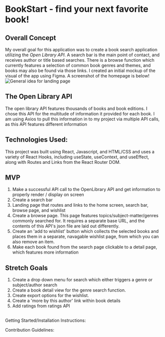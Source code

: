 # BookStart - find your next favorite book!
## Overall Concept
My overall goal for this application was to create a book search application utilizing the *Open Library API*. A search bar is the main point of contact, and receives author or title based searches. There is a browse function which currently features a selection of common book genres and themes, and books may also be found via those links. 
I created an initial mockup of the visual of the app using Figma. 
A screenshot of the homepage is below!
![General idea for landing page](https://file%2B.vscode-resource.vscode-cdn.net/Users/yaelkaufman/Downloads/IMG_5BFA53FCDC1F-1.jpeg?version%3D1677507243082)

## The Open Library API
The open library API features thousands of books and book editions. I chose this API for the multitude of information it provided for each book. I am using Axios to pull this information in to my project via multiple API calls, as this API features different information 

## Technologies Used:
This project was built using React, Javascript, and HTML/CSS and uses a variety of React Hooks, including useState, useContext, and useEffect, along with Routes and Links from the React Router DOM.

## MVP
1. Make a successful API call to the OpenLibrary API and get information to properly render / display on screen
2. Create a search bar
3. Landing page that routes and links to the home screen, search bar, browse page, and wishlist
4. Create a browse page. This page features topics/subject-matter/genres commonly searched for. It requires a separate base URL, and the contents of this API's json file are laid out differently.
5. Create an 'add to wishlist' button which collects the selected books and places them in a separate, navagable wishlist page, from which you can also remove an item.
6. Make each book found from the search page clickable to a detail page, which features more information

## Stretch Goals
1. Create a drop down menu for search which either triggers a genre or subject/author search
2. Create a book detail view for the genre search function.
3. Create export options for the wishlist.
4. Create a 'more by this author' link within book details
5. Add ratings from ratings API

##
Getting Started/Installation Instructions: 

Contribution Guidelines: 